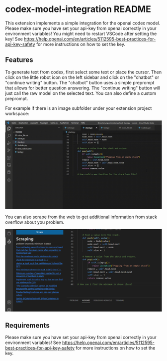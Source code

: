 # codex-model-integration README

This extension implements a simple integration for the openai codex model. Please make sure you have set your api-key from openai correctly in your environment variables! You might need to restart VSCode after setting the key! See https://help.openai.com/en/articles/5112595-best-practices-for-api-key-safety for more instructions on how to set the key. 

## Features

To generate text from codex, first select some text or place the cursor. Then click on the little robot icon on the left sidebar and click on the "chatbot" or "continue writing" button. The "chatbot" button uses a simple preprompt that allows for better question answering. The "continue writing" button will just call the raw model on the selected text. You can also define a custom preprompt.

For example if there is an image subfolder under your extension project workspace:

![Alt text](media/demo.gif)

You can also scrape from the web to get additional information from stack overflow about you problem.

![Alt text](media/scraping%20example.png)

## Requirements

Please make sure you have set your api-key from openai correctly in your environment variables! See https://help.openai.com/en/articles/5112595-best-practices-for-api-key-safety for more instructions on how to set the key. 